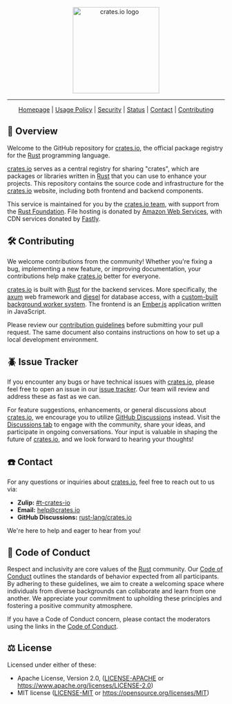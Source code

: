<div align="center">
<picture>
  <source media="(prefers-color-scheme: dark)" srcset="./docs/readme-logo-dark.png">
  <img alt="crates.io logo" src="./docs/readme-logo.png" width="200">
</picture>
</div>

---

<div align="center">

[Homepage][crates.io]
| [Usage Policy](https://crates.io/policies)
| [Security](https://crates.io/policies/security)
| [Status](https://status.crates.io/)
| [Contact](#️-contact)
| [Contributing](#️-contributing)

</div>

## 🦀 Overview

Welcome to the GitHub repository for [crates.io], the official package registry for the [Rust] programming language.

[crates.io] serves as a central registry for sharing "crates", which are packages or libraries written in [Rust] that you can use to enhance your projects. This repository contains the source code and infrastructure for the [crates.io] website, including both frontend and backend components.

This service is maintained for you by the [crates.io team], with support from the [Rust Foundation](https://rustfoundation.org/). File hosting is donated by [Amazon Web Services](https://aws.amazon.com/), with CDN services donated by [Fastly](https://fastly.com/).

## 🛠️ Contributing

We welcome contributions from the community! Whether you're fixing a bug, implementing a new feature, or improving documentation, your contributions help make [crates.io] better for everyone.

[crates.io] is built with [Rust] for the backend services. More specifically, the [axum] web framework and [diesel] for database access, with a [custom-built background worker system](./crates/crates_io_worker). The frontend is an [Ember.js] application written in JavaScript.

Please review our [contribution guidelines](./docs/CONTRIBUTING.md) before submitting your pull request. The same document also contains instructions on how to set up a local development environment.

## 🪲 Issue Tracker

If you encounter any bugs or have technical issues with [crates.io], please feel free to open an issue in our [issue tracker](https://github.com/rust-lang/crates.io/issues). Our team will review and address these as fast as we can.

For feature suggestions, enhancements, or general discussions about [crates.io], we encourage you to utilize [GitHub Discussions] instead. Visit the [Discussions tab][GitHub Discussions] to engage with the community, share your ideas, and participate in ongoing conversations. Your input is valuable in shaping the future of [crates.io], and we look forward to hearing your thoughts!

## ☎️ Contact

For any questions or inquiries about [crates.io], feel free to reach out to us via:

- **Zulip:** [#t-crates-io](https://rust-lang.zulipchat.com/#narrow/stream/318791-t-crates-io/)
- **Email:** [help@crates.io](mailto:help@crates.io)
- **GitHub Discussions:** [rust-lang/crates.io][GitHub Discussions]

We're here to help and eager to hear from you!

## 🤗 Code of Conduct

Respect and inclusivity are core values of the [Rust] community. Our [Code of Conduct] outlines the standards of behavior expected from all participants. By adhering to these guidelines, we aim to create a welcoming space where individuals from diverse backgrounds can collaborate and learn from one another. We appreciate your commitment to upholding these principles and fostering a positive community atmosphere.

If you have a Code of Conduct concern, please contact the moderators using the links in the [Code of Conduct].

## ⚖️ License

Licensed under either of these:

- Apache License, Version 2.0, ([LICENSE-APACHE](./LICENSE-APACHE) or https://www.apache.org/licenses/LICENSE-2.0)
- MIT license ([LICENSE-MIT](./LICENSE-MIT) or https://opensource.org/licenses/MIT)

[crates.io]: https://crates.io/
[Rust]: https://www.rust-lang.org/
[crates.io team]: https://www.rust-lang.org/governance/teams/crates-io
[Code of Conduct]: https://www.rust-lang.org/policies/code-of-conduct
[GitHub Discussions]: https://github.com/rust-lang/crates.io/discussions
[axum]: https://crates.io/crates/axum
[diesel]: https://crates.io/crates/diesel
[Ember.js]: https://emberjs.com/
